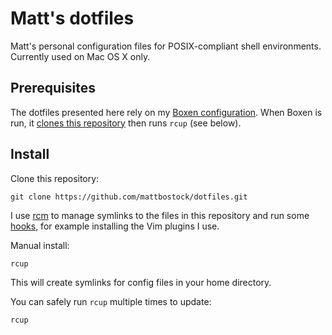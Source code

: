 Matt's dotfiles
===============

Matt's personal configuration files for POSIX-compliant shell environments. Currently used on Mac OS X only.

Prerequisites
-------------

The dotfiles presented here rely on my [Boxen configuration][boxen-config].
When Boxen is run, it [clones this repository][boxen-clone] then runs `rcup` (see below).

[boxen-config]: https://github.com/alphagov/gds-boxen/blob/master/modules/people/manifests/mattbostock.pp
[boxen-clone]: https://github.com/alphagov/gds-boxen/blob/2b692c6ceb7a6924e60910047368576b4d6c1979/modules/people/manifests/mattbostock.pp#L53-L60

Install
-------

Clone this repository:

    git clone https://github.com/mattbostock/dotfiles.git

I use [rcm](https://github.com/thoughtbot/rcm) to manage symlinks to the files in this repository
and run some [hooks][], for example installing the Vim plugins I use.

[hooks]: https://github.com/mattbostock/dotfiles/blob/aa310e110deb45917c5bdddf808f7ecbe4bf50b0/hooks/post-up

Manual install:

    rcup

This will create symlinks for config files in your home directory.

You can safely run `rcup` multiple times to update:

    rcup
